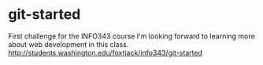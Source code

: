 # git-started
First challenge for the INFO343 course
I'm looking forward to learning more about web development in this class.
http://students.washington.edu/foxtjack/info343/git-started
